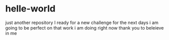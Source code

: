 # helle-world
just another repository
I ready for a new challenge for the next days i am going to be perfect on that work i am doing
right now thank you to beleieve in me
